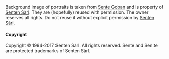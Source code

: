 Background image of portraits is taken from [Sente Goban] and is property of [Senten Sàrl]. They are (hopefully) reused with permission. The owner reserves all rights. Do not reuse it without explicit permission by [Senten Sàrl].

#### Copyright

Copyright © 1994-2017 Senten Sàrl. All rights reserved. Sente and Sen:te are protected trademarks of Senten Sàrl.


[Senten Sàrl]: http://www.sente.ch/?lang=en
[Sente Goban]: http://www.gobanapp.com/
